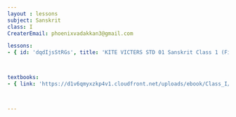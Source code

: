 ```yaml
--- 
layout : lessons 
subject: Sanskrit
class: I
CreaterEmail: phoenixvadakkan3@gmail.com

lessons: 
- { id: 'dqdIjsStRGs', title: 'KITE VICTERS STD 01 Sanskrit Class 1 (First Bell-ഫസ്റ്റ് ബെല്‍)' }



textbooks:
- { link: 'https://d1v6qmyxzkp4v1.cloudfront.net/uploads/ebook/Class_I/SanscritReader/SANSKRITREADER.pdf', title:Sanskrit ' Part -1' , medium: 'Malayalam', title: 'Arabic Part -2' , medium: 'Malayalam' } 



---
```

